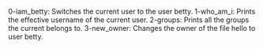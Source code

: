 0-iam_betty: Switches the current user to the user betty.
1-who_am_i: Prints the effective username of the current user.
2-groups: Prints all the groups the current belongs to.
3-new_owner: Changes the owner of the file hello to user betty.
